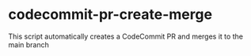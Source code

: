 # codecommit-pr-create-merge
This script automatically creates a CodeCommit PR and merges it to the main branch
